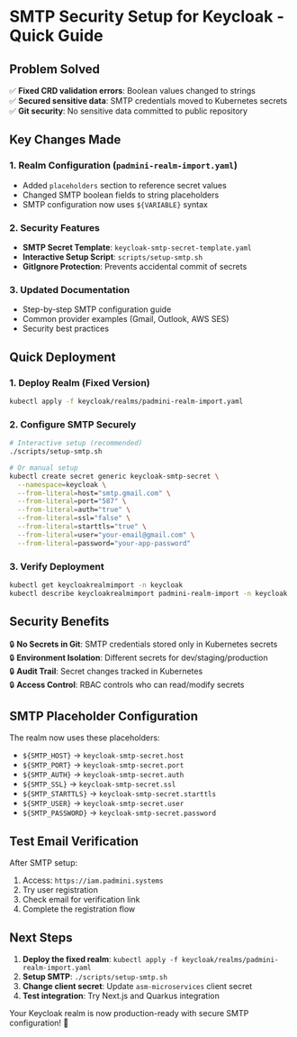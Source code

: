 # SMTP Security Setup for Keycloak - Quick Guide

## Problem Solved

✅ **Fixed CRD validation errors**: Boolean values changed to strings  
✅ **Secured sensitive data**: SMTP credentials moved to Kubernetes secrets  
✅ **Git security**: No sensitive data committed to public repository  

## Key Changes Made

### 1. Realm Configuration (`padmini-realm-import.yaml`)
- Added `placeholders` section to reference secret values
- Changed SMTP boolean fields to string placeholders
- SMTP configuration now uses `${VARIABLE}` syntax

### 2. Security Features
- **SMTP Secret Template**: `keycloak-smtp-secret-template.yaml` 
- **Interactive Setup Script**: `scripts/setup-smtp.sh`
- **GitIgnore Protection**: Prevents accidental commit of secrets

### 3. Updated Documentation
- Step-by-step SMTP configuration guide
- Common provider examples (Gmail, Outlook, AWS SES)
- Security best practices

## Quick Deployment

### 1. Deploy Realm (Fixed Version)
```bash
kubectl apply -f keycloak/realms/padmini-realm-import.yaml
```

### 2. Configure SMTP Securely
```bash
# Interactive setup (recommended)
./scripts/setup-smtp.sh

# Or manual setup
kubectl create secret generic keycloak-smtp-secret \
  --namespace=keycloak \
  --from-literal=host="smtp.gmail.com" \
  --from-literal=port="587" \
  --from-literal=auth="true" \
  --from-literal=ssl="false" \
  --from-literal=starttls="true" \
  --from-literal=user="your-email@gmail.com" \
  --from-literal=password="your-app-password"
```

### 3. Verify Deployment
```bash
kubectl get keycloakrealmimport -n keycloak
kubectl describe keycloakrealmimport padmini-realm-import -n keycloak
```

## Security Benefits

🔒 **No Secrets in Git**: SMTP credentials stored only in Kubernetes secrets  
🔒 **Environment Isolation**: Different secrets for dev/staging/production  
🔒 **Audit Trail**: Secret changes tracked in Kubernetes  
🔒 **Access Control**: RBAC controls who can read/modify secrets  

## SMTP Placeholder Configuration

The realm now uses these placeholders:
- `${SMTP_HOST}` → `keycloak-smtp-secret.host`
- `${SMTP_PORT}` → `keycloak-smtp-secret.port`  
- `${SMTP_AUTH}` → `keycloak-smtp-secret.auth`
- `${SMTP_SSL}` → `keycloak-smtp-secret.ssl`
- `${SMTP_STARTTLS}` → `keycloak-smtp-secret.starttls`
- `${SMTP_USER}` → `keycloak-smtp-secret.user`
- `${SMTP_PASSWORD}` → `keycloak-smtp-secret.password`

## Test Email Verification

After SMTP setup:
1. Access: `https://iam.padmini.systems`
2. Try user registration
3. Check email for verification link
4. Complete the registration flow

## Next Steps

1. **Deploy the fixed realm**: `kubectl apply -f keycloak/realms/padmini-realm-import.yaml`
2. **Setup SMTP**: `./scripts/setup-smtp.sh`
3. **Change client secret**: Update `asm-microservices` client secret
4. **Test integration**: Try Next.js and Quarkus integration

Your Keycloak realm is now production-ready with secure SMTP configuration! 🎉
